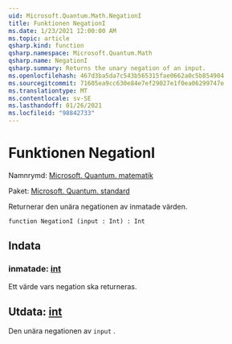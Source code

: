 ```yaml
---
uid: Microsoft.Quantum.Math.NegationI
title: Funktionen NegationI
ms.date: 1/23/2021 12:00:00 AM
ms.topic: article
qsharp.kind: function
qsharp.namespace: Microsoft.Quantum.Math
qsharp.name: NegationI
qsharp.summary: Returns the unary negation of an input.
ms.openlocfilehash: 467d3ba5da7c543b565315fae0662a0c5b854904
ms.sourcegitcommit: 71605ea9cc630e84e7ef29027e1f0ea06299747e
ms.translationtype: MT
ms.contentlocale: sv-SE
ms.lasthandoff: 01/26/2021
ms.locfileid: "98842733"
---
```

# <a name="negationi-function"></a>Funktionen NegationI

Namnrymd: [Microsoft. Quantum. matematik](xref:Microsoft.Quantum.Math)

Paket: [Microsoft. Quantum. standard](https://nuget.org/packages/Microsoft.Quantum.Standard)


Returnerar den unära negationen av inmatade värden.

```qsharp
function NegationI (input : Int) : Int
```


## <a name="input"></a>Indata

### <a name="input--int"></a>inmatade: [int](xref:microsoft.quantum.lang-ref.int)

Ett värde vars negation ska returneras.



## <a name="output--int"></a>Utdata: [int](xref:microsoft.quantum.lang-ref.int)

Den unära negationen av `input` .